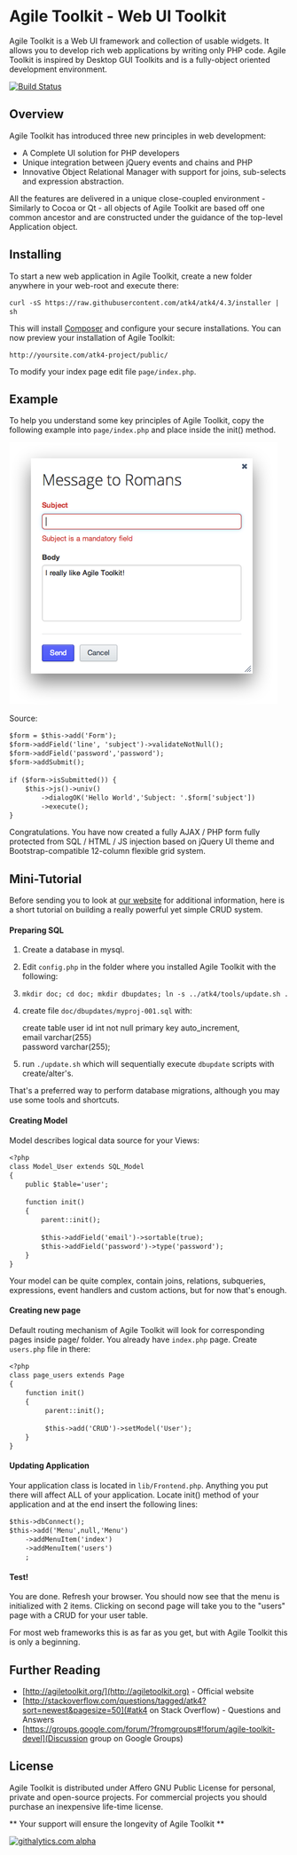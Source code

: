 Agile Toolkit - Web UI Toolkit
====
Agile Toolkit is a Web UI framework and collection of usable widgets. It allows you to develop rich web applications by writing only PHP code. Agile Toolkit is inspired by Desktop GUI Toolkits and is a fully-object oriented development environment.

[![Build Status](https://travis-ci.org/atk4/atk4.png?branch=master)](https://travis-ci.org/atk4/atk4)

Overview
----
Agile Toolkit has introduced three new principles in web development:

 * A Complete UI solution for PHP developers
 * Unique integration between jQuery events and chains and PHP
 * Innovative Object Relational Manager with support for joins, sub-selects and expression abstraction.
 
All the features are delivered in a unique close-coupled environment - Similarly to Cocoa or Qt - all objects of Agile Toolkit are based off one common ancestor and are constructed under the guidance of the top-level Application object.

Installing
----
To start a new web application in Agile Toolkit, create a new folder anywhere in your web-root and execute there:

    curl -sS https://raw.githubusercontent.com/atk4/atk4/4.3/installer | sh

This will install [Composer](http://getcomposer.org) and configure your secure installations. You can now preview your installation of Agile Toolkit:

    http://yoursite.com/atk4-project/public/

To modify your index page edit file `page/index.php`. 

Example
----
To help you understand some key principles of Agile Toolkit, copy the following example into `page/index.php` and place inside the init() method.

![Message to Romans](doc/message_to_romans.png)

Source:

    $form = $this->add('Form');
    $form->addField('line', 'subject')->validateNotNull();
    $form->addField('password','password');
    $form->addSubmit();
    
    if ($form->isSubmitted()) {
        $this->js()->univ()
            ->dialogOK('Hello World','Subject: '.$form['subject'])
            ->execute();
    }

Congratulations. You have now created a fully AJAX / PHP form fully protected from SQL / HTML / JS injection based on jQuery UI theme and Bootstrap-compatible 12-column flexible grid system.

Mini-Tutorial
----
Before sending you to look at [our website](http://agiletoolkit.org/) for additional information, here is a short tutorial on building a really powerful yet simple CRUD system.

#### Preparing SQL

1. Create a database in mysql.
2. Edit `config.php` in the folder where you installed Agile Toolkit with the following:
    
     <?php    
     $config['dsn'] = "mysql://root:secret@localhost/mydb";

3. `mkdir doc; cd doc; mkdir dbupdates; ln -s ../atk4/tools/update.sh .`
4. create file `doc/dbupdates/myproj-001.sql` with:

    create table user id int not null primary key auto_increment,    
    email varchar(255)  
    password varchar(255);
    
5. run `./update.sh` which will sequentially execute `dbupdate` scripts with create/alter's.

That's a preferred way to perform database migrations, although you may use some tools and shortcuts.

#### Creating Model

Model describes logical data source for your Views:

    <?php   
    class Model_User extends SQL_Model
    {
        public $table='user';
        
        function init()
        {
            parent::init();
            
            $this->addField('email')->sortable(true);
            $this->addField('password')->type('password');
        }
    }

Your model can be quite complex, contain joins, relations, subqueries, expressions, event handlers and custom actions, but for now that's enough.

#### Creating new page

Default routing mechanism of Agile Toolkit will look for corresponding pages inside page/ folder. You already have `index.php` page. Create `users.php` file in there:

    <?php
    class page_users extends Page 
    {
        function init()
        {
             parent::init();
             
             $this->add('CRUD')->setModel('User');
        }
    }

#### Updating Application

Your application class is located in `lib/Frontend.php`. Anything you put there will affect ALL of your application. Locate init() method of your application and at the end insert the following lines:

    $this->dbConnect();
    $this->add('Menu',null,'Menu')
        ->addMenuItem('index')
        ->addMenuItem('users')
        ;
        
        
#### Test!

You are done. Refresh your browser. You should now see that the menu is initialized with 2 items. Clicking on second page will take you to the "users" page with a CRUD for your user table.


For most web frameworks this is as far as you get, but with Agile Toolkit this is only a beginning. 

## Further Reading

 * [http://agiletoolkit.org/](http://agiletoolkit.org) - Official website
 * [http://stackoverflow.com/questions/tagged/atk4?sort=newest&pagesize=50](#atk4 on Stack Overflow) - Questions and Answers
 * [https://groups.google.com/forum/?fromgroups#!forum/agile-toolkit-devel](Discussion group on Google Groups)

## License

Agile Toolkit is distributed under Affero GNU Public License for personal, private and open-source projects. For commercial projects you should purchase an inexpensive life-time license.

** Your support will ensure the longevity of Agile Toolkit **

[![githalytics.com alpha](https://cruel-carlota.pagodabox.com/8fd43ffe5d4a0d14183ea27487362660 "githalytics.com")](http://githalytics.com/atk4/atk4)

